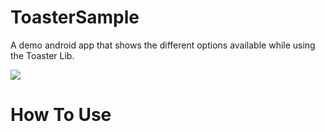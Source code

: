 ToasterSample
=============

A demo android app that shows the different options available while using the Toaster Lib.


<img src="https://i.imgflip.com/95upl.gif"/>

How To Use
==============

